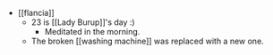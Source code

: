 - [[flancia]]
  - 23 is [[Lady Burup]]'s day :)
    - Meditated in the morning.
  - The broken [[washing machine]] was replaced with a new one.
